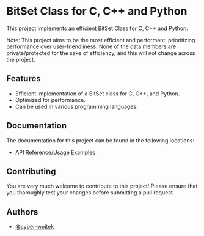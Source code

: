 # BitSet Class for C, C++ and Python

This project implements an efficient BitSet Class for C, C++ and Python.

Note: This project aims to be the most efficient and performant, prioritizing performance over user-friendliness. None of the data members are private/protected for the sake of efficiency, and this will not change across the project.

## Features

- Efficient implementation of a BitSet class for C, C++, and Python.
- Optimized for performance.
- Can be used in various programming languages.

## Documentation

The documentation for this project can be found in the following locations:

- [API Reference/Usage Examples](https://cyber-wojtek.github.io/index.html)

## Contributing

You are very much welcome to contribute to this project! Please ensure that you thoroughly test your changes before submitting a pull request.

## Authors

- [@cyber-wojtek](https://www.github.com/cyber-wojtek)
